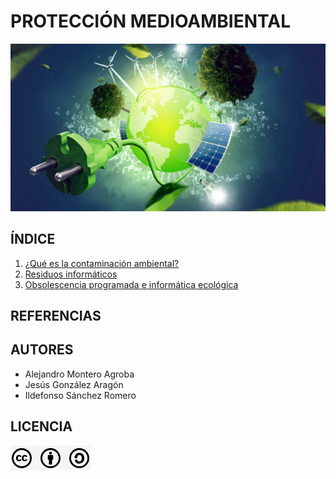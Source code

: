 # PROTECCIÓN MEDIOAMBIENTAL
![Medioambiente](img/portada.jpg)
## ÍNDICE
1. [¿Qué es la contaminación ambiental?](indice/contaminacion.md)
2. [Residuos informáticos](indice/residuos.md)
3. [Obsolescencia programada e informática ecológica](indice/obsolescencia.md)

## REFERENCIAS

## AUTORES
* Alejandro Montero Agroba
* Jesús González Aragón
* Ildefonso Sánchez Romero

## LICENCIA
![Licencia](img/licencia.png)
